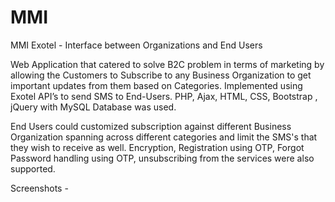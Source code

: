 # MMI
MMI Exotel -  Interface between Organizations and End Users

Web Application that catered to solve B2C problem in terms of marketing by allowing the Customers to Subscribe to any Business Organization to get important updates from them based on Categories. Implemented using Exotel API’s to send SMS to End-Users. PHP, Ajax, HTML, CSS, Bootstrap , jQuery with MySQL Database was used.

End Users could customized subscription against different Business Organization spanning across different categories and limit the SMS's that they wish to receive as well. 
Encryption, Registration using OTP, Forgot Password handling using OTP, unsubscribing from the services were also supported.

Screenshots -


